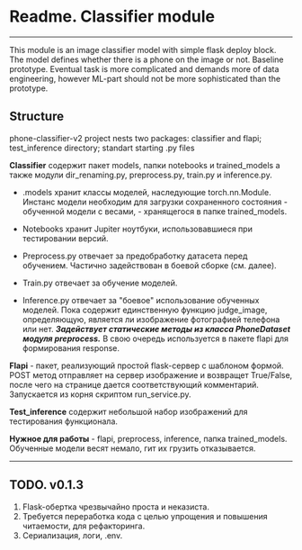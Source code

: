 # Readme. Classifier module
---
This module is an image classifier model with simple flask deploy block.
The model defines whether there is a phone on the image or not.
Baseline prototype. Eventual task is more complicated and demands more of data engineering, however ML-part should not be more sophisticated than the prototype.

## Structure
phone-classifier-v2 project nests two packages: classifier and flapi; test_inference directory; standart starting .py files

**Classifier** содержит пакет models, папки notebooks и trained_models а также модули dir_renaming.py, preprocess.py, train.py и inference.py.
- .models хранит классы моделей, наследующие torch.nn.Module. Инстанс модели необходим для загрузки сохраненного состояния - обученной модели с весами, - хранящегося в папке trained_models.
- Notebooks хранит Jupiter ноутбуки, использовавшиеся при тестировании версий.

- Preprocess.py отвечает за предобработку датасета перед обучением. Частично задействован в боевой сборке (см. далее).
- Train.py отвечает за обучение моделей.
- Inference.py отвечает за "боевое" использование обученных моделей. Пока содержит единственную функцию judge_image, определяющую, является ли изображение фотографией     телефона или нет. __*Задействует статические методы из класса PhoneDataset модуля preprocess.*__ В свою очередь используется в пакете flapi для формирования response.

**Flapi** - пакет, реализующий простой flask-сервер с шаблоном формой. POST метод отправляет на сервер изображение и возвращет True/False, после чего на странице дается соответствующий комментарий. Запускается из корня скриптом run_service.py.

**Test_inference** содержит небольшой набор изображений для тестирования функционала.

**Нужное для работы** - flapi, preprocess, inference, папка trained_models. 
Обученные модели весят немало, гит их грузить отказывается. 

---
## TODO. v0.1.3
1. Flask-обертка чрезвычайно проста и неказиста.
2. Требуется переработка кода с целью упрощения и повышения читаемости, для рефакторинга.
3. Сериализация, логи, .env.



